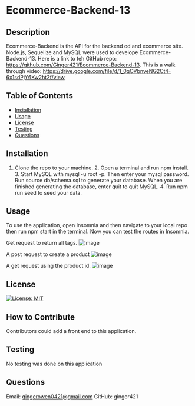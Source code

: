 # Ecommerce-Backend-13

## Description
Ecommerce-Backend is the API for the backend od and ecommerce site. Node.js, Sequelize and MySQL were used to develope Ecommerce-Backend-13. Here is a link to teh GitHub repo: https://github.com/Ginger421/Ecommerce-Backend-13. This is a walk through video: https://drive.google.com/file/d/1_0qOVbnveNG2Ct4-6x1sdPjY6Kw2ht2f/view

## Table of Contents
* [Installation](#installation)
* [Usage](#usage)
* [License](#)
* [Testing](#testing)
* [Questions](#questions)

## Installation 
1. Clone the repo to your machine. 2. Open a terminal and run npm install. 3. Start MySQL with mysql -u root -p. Then enter your mysql password. Run source db/schema.sql to generate your database. When you are finished generating the database, enter quit to quit MySQL. 4. Run npm run seed to seed your data.

## Usage
To use the application, open Insomnia and then navigate to your local repo then run npm start in the terminal. Now you can test the routes in Insomnia.

Get request to return all tags.
![image](https://user-images.githubusercontent.com/101539821/192672787-7d1429d5-d52e-4aed-b821-4859f3e3464c.png)

A post request to create a product
![image](https://user-images.githubusercontent.com/101539821/192673152-899b5c91-9eb3-4aac-bde0-bc9414868275.png)

A get request using the product id.
![image](https://user-images.githubusercontent.com/101539821/192673599-ba7d9722-b96d-47cf-927c-0a997be32d01.png)


## License

[![License: MIT](https://img.shields.io/badge/License-MIT-yellow.svg)](https://opensource.org/licenses/MIT)

## How to Contribute 
Contributors could add a front end to this application.

## Testing 
No testing was done on this application

## Questions
Email: gingerowen0421@gmail.com
GitHub: ginger421
